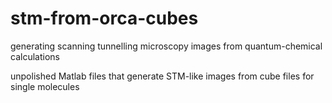 # stm-from-orca-cubes
generating scanning tunnelling microscopy images from quantum-chemical calculations

unpolished Matlab files that generate STM-like images from cube files for single molecules
